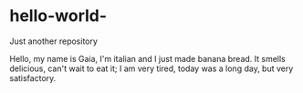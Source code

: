 # hello-world-
Just another repository

Hello, my name is Gaia, I'm italian and I just made banana bread. It smells delicious, can't wait to eat it; I am very tired, today was a long day, but very satisfactory. 
